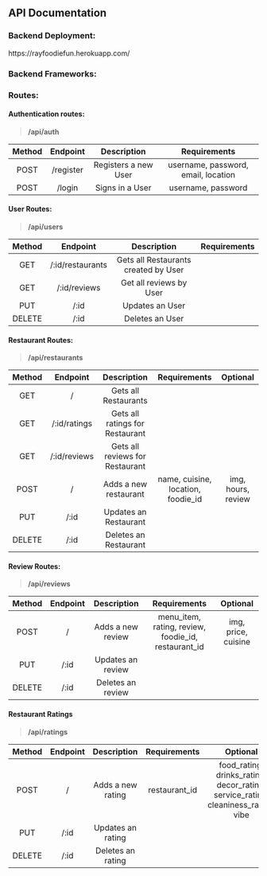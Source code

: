 <h2>API Documentation</h2>

<h3>Backend Deployment:</h3>
https://rayfoodiefun.herokuapp.com/

<h3>Backend Frameworks:</h3>


<h3>Routes:</h3>

<h4>Authentication routes:</h4>

> **/api/auth**

| Method | Endpoint| Description | Requirements |
|:--------:|:-------:|:--------------------------:|:-----------------------------:|
| POST | /register | Registers a new User | username, password, email, location |
| POST | /login | Signs in a User | username, password |

<h4>User Routes:</h4>

> **/api/users**

| Method | Endpoint| Description | Requirements |
|:-----:|:-----:|:-----:|:-----:|
| GET | /:id/restaurants | Gets all Restaurants created by User |  |
| GET | /:id/reviews | Get all reviews by User | |
| PUT | /:id | Updates an User |  |
| DELETE | /:id| Deletes an User |  |

<h4>Restaurant Routes:</h4>

> **/api/restaurants**

| Method | Endpoint| Description | Requirements | Optional |
|:-----:|:-----:|:-----:|:-----:| :-----: |
| GET | / | Gets all Restaurants | | |
| GET | /:id/ratings | Gets all ratings for Restaurant | | |
| GET | /:id/reviews | Gets all reviews for Restaurant | | |
| POST | / | Adds a new restaurant | name, cuisine, location, foodie_id | img, hours, review |
| PUT | /:id | Updates an Restaurant |  |
| DELETE | /:id| Deletes an Restaurant |  |

<h4>Review Routes: </h4>

> **/api/reviews**

| Method | Endpoint| Description | Requirements | Optional |
|:-----:|:-----:|:-----:|:-----:| :-----: |
| POST | / | Adds a new review | menu_item, rating, review, foodie_id, restaurant_id | img, price, cuisine |
| PUT | /:id | Updates an review |  |
| DELETE | /:id| Deletes an review |  |

<h4>Restaurant Ratings</h4>

> **/api/ratings**

| Method | Endpoint| Description | Requirements | Optional |
|:-----:|:-----:|:-----:|:-----:| :-----: |
| POST | / | Adds a new rating |  restaurant_id | food_rating, drinks_rating, decor_rating, service_rating, cleaniness_rating, vibe |
| PUT | /:id | Updates an rating |  |
| DELETE | /:id| Deletes an rating |  |